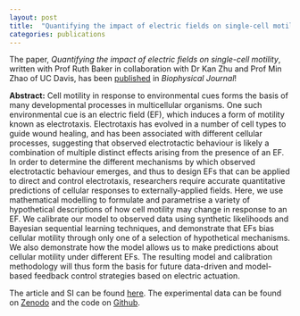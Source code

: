 ```yaml
---
layout: post
title:  "Quantifying the impact of electric fields on single-cell motility: published!"
categories: publications
---
```


The paper, *Quantifying the impact of electric fields on single-cell motility*,
written with Prof Ruth Baker
in collaboration with Dr Kan Zhu and Prof Min Zhao of UC Davis, has been
[published](https://doi.org/10.1016/j.bpj.2021.06.034)
in *Biophysical Journal*!

**Abstract:**
Cell motility in response to environmental cues forms the basis of many developmental processes in multicellular organisms.
One such environmental cue is an electric field (EF), which induces a form of motility known as electrotaxis.
Electrotaxis has evolved in a number of cell types to guide wound healing, and has been associated with different cellular processes, suggesting that observed electrotactic behaviour is likely a combination of multiple distinct effects arising from the presence of an EF.
In order to determine the different mechanisms by which observed electrotactic behaviour emerges, and thus to design EFs that can be applied to direct and control electrotaxis, researchers require accurate quantitative predictions of cellular responses to externally-applied fields.
Here, we use mathematical modelling to formulate and parametrise a variety of hypothetical descriptions of how cell motility may change in response to an EF.
We calibrate our model to observed data using synthetic likelihoods and Bayesian sequential learning techniques, and demonstrate that EFs bias cellular motility through only one of a selection of hypothetical mechanisms.
We also demonstrate how the model allows us to make predictions about cellular motility under different EFs.
The resulting model and calibration methodology will thus form the basis for future data-driven and model-based feedback control strategies based on electric actuation.

The article and SI can be found [here](/assets/pdfs/Prescott2021-BiophysJ.pdf).
The experimental data can be found on [Zenodo](https://doi.org/10.5281/zenodo.4749429)
and the code on [Github](https://github.com/tpprescott/electro).
